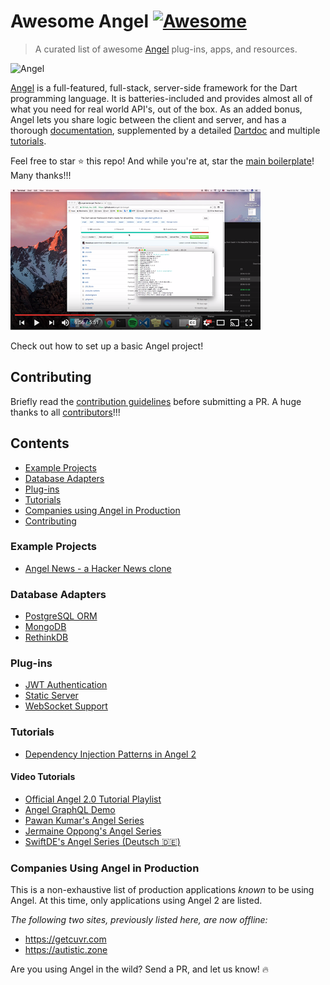 # Awesome Angel [![Awesome](https://cdn.rawgit.com/sindresorhus/awesome/d7305f38d29fed78fa85652e3a63e154dd8e8829/media/badge.svg)](https://github.com/sindresorhus/awesome)
> A curated list of awesome [Angel](https://angel-dart.github.io) plug-ins, apps, and resources.

![Angel](https://angel-dart.github.io/assets/images/logo.png)

[Angel](https://angel-dart.github.io) is a full-featured, full-stack, server-side framework for the Dart programming language.
It is batteries-included and provides almost all of what you need for real world API's, out of the box. As an added bonus, Angel lets you share logic between the client and server, and has a thorough
[documentation](https://github.com/angel-dart/angel/wiki),
supplemented by a detailed
[Dartdoc](https://www.dartdocs.org/documentation/angel_common/latest) and multiple
[tutorials](#tutorials).

Feel free to star :star: this repo! And while you're at, star the
[main boilerplate](https://github.com/angel-dart/angel)! Many thanks!!!

[![Demo video](angel_setup_thumb.PNG)](https://www.youtube.com/watch?v=YePKsyvzBco&list=PLl3P3tmiT-fqGCB2vSPq8HhpugEDNWUo6&index=2&t=0s)

Check out how to set up a basic Angel project!

## Contributing

Briefly read the [contribution guidelines](/CONTRIBUTING.md) before submitting a PR. A huge thanks to all [contributors](https://github.com/angel-dart/awesome-angel/graphs/contributors)!!!

## Contents
* [Example Projects](#example-projects)
* [Database Adapters](#database-adapters)
* [Plug-ins](#plug-ins)
* [Tutorials](#tutorials)
* [Companies using Angel in Production](#companies-using-angel-in-production)
* [Contributing](#contributing)

### Example Projects
* [Angel News - a Hacker News clone](https://github.com/angel-example/angel_news)

### Database Adapters
* [PostgreSQL ORM](https://github.com/angel-dart/orm)
* [MongoDB](https://github.com/angel-dart/mongo)
* [RethinkDB](https://github.com/angel-dart/rethink)

### Plug-ins
* [JWT Authentication](https://github.com/angel-dart/auth)
* [Static Server](https://github.com/angel-dart/static)
* [WebSocket Support](https://github.com/angel-dart/websocket)

### Tutorials
* [Dependency Injection Patterns in Angel 2](https://thosakwe.com/dependency-injection-patterns-in-angel-2/)

#### Video Tutorials
* [Official Angel 2.0 Tutorial Playlist](https://www.youtube.com/playlist?list=PLl3P3tmiT-fqGCB2vSPq8HhpugEDNWUo6)
* [Angel GraphQL Demo](https://www.youtube.com/watch?v=5x6S4kDODa8&list=PLl3P3tmiT-fqGCB2vSPq8HhpugEDNWUo6&index=5&t=0s)
* [Pawan Kumar's Angel Series](https://www.youtube.com/watch?v=UzuecP3utk8&list=PLR2qQy0Zxs_VAUePvwLj7t7h6Ocb85A3H)
* [Jermaine Oppong's Angel Series](https://www.youtube.com/watch?v=iPbM10mvpko)
* [SwiftDE's Angel Series (Deutsch 🇩🇪)](https://www.youtube.com/playlist?list=PL9tE9XLX68n5eRLD7V3sBamJCnStMte5Y)

### Companies Using Angel in Production
This is a non-exhaustive list of production applications *known* to be using Angel.
At this time, only applications using Angel 2 are listed.

*The following two sites, previously listed here, are now offline:*
* https://getcuvr.com
* https://autistic.zone

Are you using Angel in the wild? Send a PR, and let us know! :fire:
